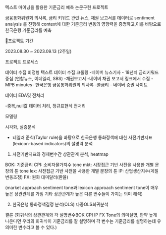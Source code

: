 텍스트 마이닝을 활용한 기준금리 예측 논문구현 프로젝트

금융통화위원회 의사록, 금리 키워드 관련 뉴스, 채권 보고서를 데이터로
sentiment analysis 를 진행해 context에 대한 기준금리 변동의 영향력을 증명하고,이를 바탕으로 한국은행 기준금리를 예측


📆프로젝트 기간

2023.08.30 ~ 2023.09.13 (2주일)

프로젝트 프로세스 

데이터 수집
비정형 텍스트 데이터 수집 크롤링
-네이버 뉴스기사 - 18년치 금리키워드 중심
 (연합뉴스, 이데일리, SBS)
-채권보고서 -네이버 채권 보고서 링크에서 수집
-MPB minutes- 한국은행 금융통화위원회 의사록
-콜금리 - 네이버 증권 사이트

데이터 EDA및 전처리


-중복,null값 데이터 처리, 정규표현식 전처리

모델링

시각화, 실증분석

- 테일러 준칙(Taylor rule)을 바탕으로 한국은행 통화정책에 대한 사전기반지표(lexicon-based indicators)의 설명력 분석

1) 사전기반지표와 경제변수간 상관관계 분석, heatmap

BOK: 기준금리
CPI: 소비자물가지수
tone mkt: 시장접근 기반 사전을 사용한 개별 문장의 톤
tone lex: 사전접근 기반 사전을 사용한 개별 문장의 톤
IP: 산업생산지수(계절변동조정)
FX: 원화 대미달러(환율)


(market approach sentiment tone과 lexicon approach sentiment tone이 매우 높은 상관관계를 가짐
기타 상관관계가 높은 다른 변수들이 가지는 의미 해석)

2) 한국은행 통화정책결정 분석(OLS)
다중OLS회귀분석

결론
(회귀식의 상관관계와 각 설명변수BOK CPI IP FX Tone의 의미설명, 만약 높게 나온다면 우리의 회귀식이 기준금리를 잘 설명하며 각 변수는 기준금리를 설명하는데 유의미한 변수라고 볼 수 있다.)

